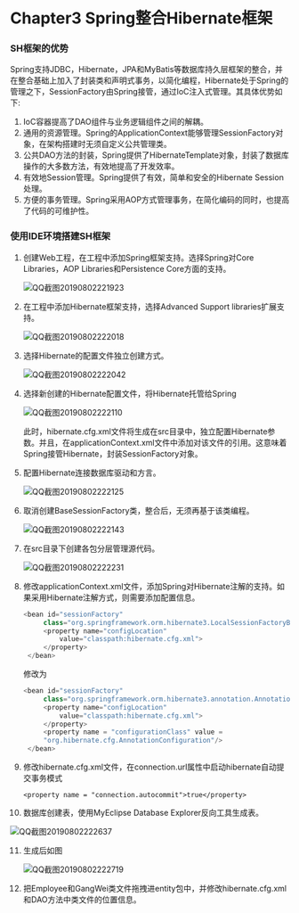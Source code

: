 # Chapter3 Spring整合Hibernate框架

### SH框架的优势

 Spring支持JDBC，Hibernate，JPA和MyBatis等数据库持久层框架的整合，并在整合基础上加入了封装类和声明式事务，以简化编程，Hibernate处于Spring的管理之下，SessionFactory由Spring接管，通过IoC注入式管理。其具体优势如下:

1. IoC容器提高了DAO组件与业务逻辑组件之间的解耦。
2. 通用的资源管理。Spring的ApplicationContext能够管理SessionFactory对象，在架构搭建时无须自定义公共管理类。
3. 公共DAO方法的封装，Spring提供了HibernateTemplate对象，封装了数据库操作的大多数方法，有效地提高了开发效率。
4. 有效地Session管理。Spring提供了有效，简单和安全的Hibernate Session处理。
5. 方便的事务管理。Spring采用AOP方式管理事务，在简化编码的同时，也提高了代码的可维护性。

### 使用IDE环境搭建SH框架

1. 创建Web工程，在工程中添加Spring框架支持。选择Spring对Core Libraries，AOP Libraries和Persistence Core方面的支持。

   ![QQ截图20190802221923](savepic/Chapter3/QQ截图20190802221923.png)

2. 在工程中添加Hibernate框架支持，选择Advanced Support libraries扩展支持。

   ![QQ截图20190802222018](savepic/Chapter3/QQ截图20190802222018.png)

3. 选择Hibernate的配置文件独立创建方式。

   ![QQ截图20190802222042](savepic/Chapter3/QQ截图20190802222042.png)

4. 选择新创建的Hibernate配置文件，将Hibernate托管给Spring

   ![QQ截图20190802222110](savepic/Chapter3/QQ截图20190802222110.png)

   此时，hibernate.cfg.xml文件将生成在src目录中，独立配置Hibernate参数。并且，在applicationContext.xml文件中添加对该文件的引用。这意味着Spring接管Hibernate，封装SessionFactory对象。

5. 配置Hibernate连接数据库驱动和方言。

   ![QQ截图20190802222125](savepic/Chapter3/QQ截图20190802222125.png)

6. 取消创建BaseSessionFactory类，整合后，无须再基于该类编程。

   ![QQ截图20190802222143](savepic/Chapter3/QQ截图20190802222143.png)

7. 在src目录下创建各包分层管理源代码。

   ![QQ截图20190802222231](savepic/Chapter3/QQ截图20190802222231.png)

8. 修改applicationContext.xml文件，添加Spring对Hibernate注解的支持。如果采用Hibernate注解方式，则需要添加配置信息。

   ```java
   <bean id="sessionFactory"
   		class="org.springframework.orm.hibernate3.LocalSessionFactoryBean">
   		<property name="configLocation"
   			value="classpath:hibernate.cfg.xml">
   		</property>
   	</bean>
   ```

   修改为

   ```java
   <bean id="sessionFactory"
   		class="org.springframework.orm.hibernate3.annotation.AnnotationSessionFactoryBean">
   		<property name="configLocation"
   			value="classpath:hibernate.cfg.xml">
   		</property>
   		<property name = "configurationClass" value = 	
   		"org.hibernate.cfg.AnnotationConfiguration"/>	
   	</bean>
   ```

9. 修改hibernate.cfg.xml文件，在connection.url属性中启动hibernate自动提交事务模式

   ```
   <property name = "connection.autocommit">true</property>
   ```

10. 数据库创建表，使用MyEclipse Database Explorer反向工具生成表。

  ![QQ截图20190802222637](savepic/Chapter3/QQ截图20190802222637.png)

11. 生成后如图

    ![QQ截图20190802222719](savepic/Chapter3/QQ截图20190802222719.png)

12. 把Employee和GangWei类文件拖拽进entity包中，并修改hibernate.cfg.xml和DAO方法中类文件的位置信息。